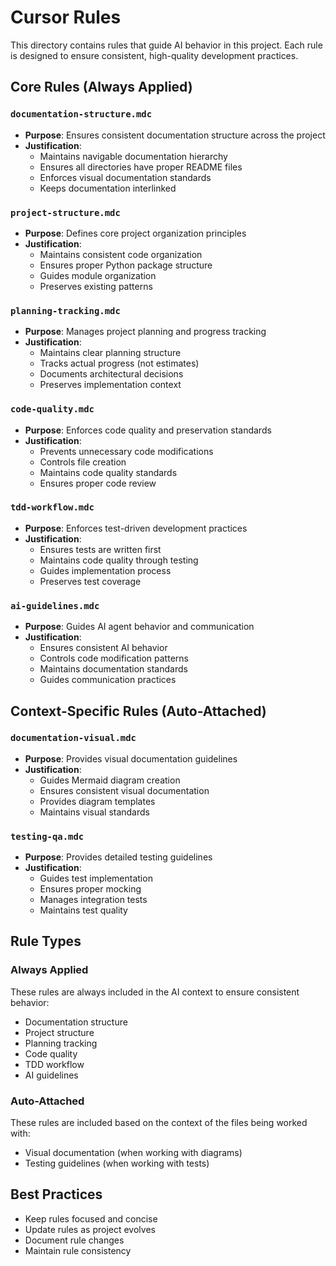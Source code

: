 # Cursor Rules

This directory contains rules that guide AI behavior in this project. Each rule is designed to ensure consistent, high-quality development practices.

## Core Rules (Always Applied)

### `documentation-structure.mdc`
- **Purpose**: Ensures consistent documentation structure across the project
- **Justification**: 
  - Maintains navigable documentation hierarchy
  - Ensures all directories have proper README files
  - Enforces visual documentation standards
  - Keeps documentation interlinked

### `project-structure.mdc`
- **Purpose**: Defines core project organization principles
- **Justification**:
  - Maintains consistent code organization
  - Ensures proper Python package structure
  - Guides module organization
  - Preserves existing patterns

### `planning-tracking.mdc`
- **Purpose**: Manages project planning and progress tracking
- **Justification**:
  - Maintains clear planning structure
  - Tracks actual progress (not estimates)
  - Documents architectural decisions
  - Preserves implementation context

### `code-quality.mdc`
- **Purpose**: Enforces code quality and preservation standards
- **Justification**:
  - Prevents unnecessary code modifications
  - Controls file creation
  - Maintains code quality standards
  - Ensures proper code review

### `tdd-workflow.mdc`
- **Purpose**: Enforces test-driven development practices
- **Justification**:
  - Ensures tests are written first
  - Maintains code quality through testing
  - Guides implementation process
  - Preserves test coverage

### `ai-guidelines.mdc`
- **Purpose**: Guides AI agent behavior and communication
- **Justification**:
  - Ensures consistent AI behavior
  - Controls code modification patterns
  - Maintains documentation standards
  - Guides communication practices

## Context-Specific Rules (Auto-Attached)

### `documentation-visual.mdc`
- **Purpose**: Provides visual documentation guidelines
- **Justification**:
  - Guides Mermaid diagram creation
  - Ensures consistent visual documentation
  - Provides diagram templates
  - Maintains visual standards

### `testing-qa.mdc`
- **Purpose**: Provides detailed testing guidelines
- **Justification**:
  - Guides test implementation
  - Ensures proper mocking
  - Manages integration tests
  - Maintains test quality

## Rule Types

### Always Applied
These rules are always included in the AI context to ensure consistent behavior:
- Documentation structure
- Project structure
- Planning tracking
- Code quality
- TDD workflow
- AI guidelines

### Auto-Attached
These rules are included based on the context of the files being worked with:
- Visual documentation (when working with diagrams)
- Testing guidelines (when working with tests)

## Best Practices
- Keep rules focused and concise
- Update rules as project evolves
- Document rule changes
- Maintain rule consistency 